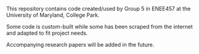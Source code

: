 This repository contains code created/used by Group 5 in ENEE457 at the University of Maryland, College Park. 

Some code is custom-built while some has been scraped from the internet and adapted to fit project needs.

Accompanying research papers will be added in the future.
